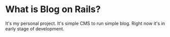 # What is Blog on Rails?

It's my personal project. It's simple CMS to run simple blog. Right now it's in early stage of development.
